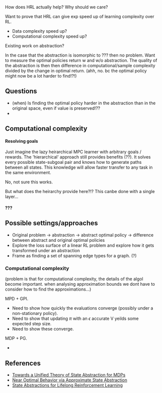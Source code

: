 How does HRL actually help?
Why should we care?

Want to prove that HRL can give exp speed up of learning complexity over RL.

- Data complexity speed up?
- Computational complexity speed up?

Existing work on abstraction?

In the case that the abstraction is isomorphic to ??? then no problem.
Want to measure the optimal policies return w and w/o abstraction. The quality of the abstraction is then then difference in computational/sample complexity divided by the change in optimal return.
(ahh, no. bc the optimal policy might now be a lot harder to find!?!)

## Questions

- (when) Is finding the optimal policy harder in the abstraction than in the original space, even if value is preserved!??
-

## Computational complexity

#### Resolving goals

Just imagine the lazy heirarchical MPC learner with arbitrary goals / rewards.
The 'hierarchical' approach still provides benefits (??).
It solves every possible state-subgoal pair and knows how to generate paths between all states. This knowledge will allow faster transfer to any task in the same environment.

No, not sure this works.

But what does the heirarchy provide here?!?
This canbe done with a single layer...

#### ???


## Possible settings/approaches

 - Original problem -> abstraction -> abstract optimal policy -> difference between abstract and original optimal policies
 - Explore the loss surface of a linear RL problem and explore how it gets transformed under an abstraction
 - Frame as finding a set of spanning edge types for a graph. (?)

### Computational complexity
(problem is that for computational complexity, the details of the algol become important.
  when analysing approximation bounds we dont have to consider how to find the approximations...)

MPD + GPI.

- Need to show how quickly the evaluations converge (possibly under a non-stationary policy).
- Need to show that updating $\pi$ with an $\epsilon$ accurate V yeilds some expected step size.
- Need to show these converge.

MDP + PG.

-

## References

- [Towards a Unified Theory of State Abstraction for MDPs](http://anytime.cs.umass.edu/aimath06/proceedings/P21.pdf)
- [Near Optimal Behavior via Approximate State Abstraction](https://arxiv.org/abs/1701.04113)
- [State Abstractions for Lifelong Reinforcement Learning](http://proceedings.mlr.press/v80/abel18a.html)
